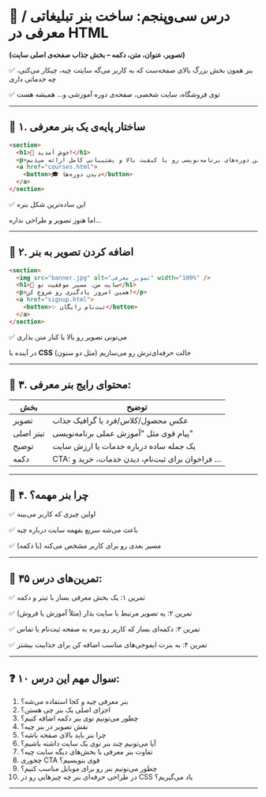 # 🎯 درس سی‌وپنجم: ساخت بنر تبلیغاتی / معرفی در HTML

**(تصویر، عنوان، متن، دکمه – بخش جذاب صفحه‌ی اصلی سایت)**

✅ بنر همون بخش بزرگ بالای صفحه‌ست که به کاربر می‌گه سایتت چیه، چیکار می‌کنی، چه خدماتی داری

✅ توی فروشگاه، سایت شخصی، صفحه‌ی دوره آموزشی و… همیشه هست

---

## 📌 ۱. ساختار پایه‌ی یک بنر معرفی

```html
<section>
  <h1>👋 خوش آمدید!</h1>
  <p>ما بهترین دوره‌های برنامه‌نویسی رو با کیفیت بالا و پشتیبانی کامل ارائه می‌دیم.</p>
  <a href="courses.html">
    <button>🎓 دیدن دوره‌ها</button>
  </a>
</section>
```

✅ این ساده‌ترین شکل بنره

اما هنوز تصویر و طراحی نداره...

---

## 📌 ۲. اضافه کردن تصویر به بنر

```html
<section>
  <img src="banner.jpg" alt="تصویر معرفی" width="100%" />
  <h1>🚀 سایت من، مسیر موفقیت تو</h1>
  <p>همین امروز یادگیری رو شروع کن!</p>
  <a href="signup.html">
    <button>✨ ثبت‌نام رایگان</button>
  </a>
</section>
```

✅ می‌تونی تصویر رو بالا یا کنار متن بذاری

در آینده با **CSS** حالت حرفه‌ای‌ترش رو می‌سازیم (مثل دو ستون)

---

## 📌 ۳. محتوای رایج بنر معرفی:

| بخش       | توضیح                                           |
| --------- | ----------------------------------------------- |
| تصویر     | عکس محصول/کلاس/فرد یا گرافیک جذاب               |
| تیتر اصلی | پیام قوی مثل "آموزش عملی برنامه‌نویسی"          |
| توضیح     | یک جمله ساده درباره خدمات یا ارزش سایت          |
| دکمه      | CTA: فراخوان برای ثبت‌نام، دیدن خدمات، خرید و … |

---

## 📌 ۴. چرا بنر مهمه؟

✅ اولین چیزی که کاربر می‌بینه

✅ باعث می‌شه سریع بفهمه سایت درباره چیه

✅ مسیر بعدی رو برای کاربر مشخص می‌کنه (با دکمه)

---

## 🧪 تمرین‌های درس ۳۵:

✅ تمرین ۱: یک بخش معرفی بساز با تیتر و دکمه

✅ تمرین ۲: یه تصویر مرتبط با سایت بذار (مثلاً آموزش یا فروش)

✅ تمرین ۳: دکمه‌ای بساز که کاربر رو ببره به صفحه ثبت‌نام یا تماس

✅ تمرین ۴: به بنرت ایموجی‌های مناسب اضافه کن برای جذابیت بیشتر

---

## ❓ ۱۰ سوال مهم این درس:

1. بنر معرفی چیه و کجا استفاده می‌شه؟
2. اجزای اصلی یک بنر چی هستن؟
3. چطور می‌تونیم توی بنر دکمه اضافه کنیم؟
4. نقش تصویر در بنر چیه؟
5. چرا بنر باید بالای صفحه باشه؟
6. آیا می‌تونیم چند بنر توی یک سایت داشته باشیم؟
7. تفاوت بنر معرفی با بخش‌های دیگه سایت چیه؟
8. چجوری CTA قوی بنویسیم؟
9. چطور می‌تونیم بنر رو برای موبایل مناسب کنیم؟
10. در طراحی حرفه‌ای بنر چه چیزهایی رو در CSS یاد می‌گیریم؟

---
